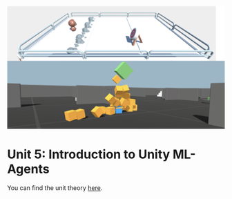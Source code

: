 ![Envs](images/envs.png)

# Unit 5: Introduction to Unity ML-Agents

You can find the unit theory [here](https://huggingface.co/deep-rl-course/unit5/introduction?fw=pt).

